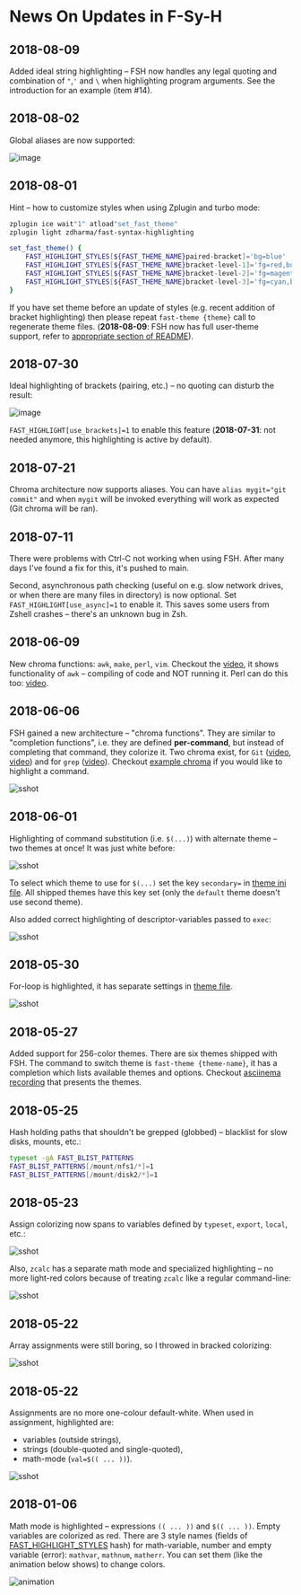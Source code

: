 # News On Updates in F-Sy-H

## 2018-08-09

Added ideal string highlighting – FSH now handles any legal quoting and combination of `"`,`'` and `\` when
highlighting program arguments. See the introduction for an example (item #14).

## 2018-08-02

Global aliases are now supported:

![image](https://raw.githubusercontent.com/zdharma/fast-syntax-highlighting/main/images/global-alias.png)

## 2018-08-01

Hint – how to customize styles when using Zplugin and turbo mode:

```zsh
zplugin ice wait"1" atload"set_fast_theme"
zplugin light zdharma/fast-syntax-highlighting

set_fast_theme() {
    FAST_HIGHLIGHT_STYLES[${FAST_THEME_NAME}paired-bracket]='bg=blue'
    FAST_HIGHLIGHT_STYLES[${FAST_THEME_NAME}bracket-level-1]='fg=red,bold'
    FAST_HIGHLIGHT_STYLES[${FAST_THEME_NAME}bracket-level-2]='fg=magenta,bold'
    FAST_HIGHLIGHT_STYLES[${FAST_THEME_NAME}bracket-level-3]='fg=cyan,bold'
}
```

If you have set theme before an update of styles (e.g. recent addition of bracket highlighting)
then please repeat `fast-theme {theme}` call to regenerate theme files. (**2018-08-09**: FSH
now has full user-theme support, refer to [appropriate section of README](README.md#customization)).

## 2018-07-30

Ideal highlighting of brackets (pairing, etc.) – no quoting can disturb the result:

![image](https://raw.githubusercontent.com/zdharma/fast-syntax-highlighting/main/images/brackets.gif)

`FAST_HIGHLIGHT[use_brackets]=1` to enable this feature (**2018-07-31**: not needed anymore, this highlighting is active by default).

## 2018-07-21

Chroma architecture now supports aliases. You can have `alias mygit="git commit"` and when `mygit`
will be invoked everything will work as expected (Git chroma will be ran).

## 2018-07-11

There were problems with Ctrl-C not working when using FSH. After many days I've found a fix
for this, it's pushed to main.

Second, asynchronous path checking (useful on e.g. slow network drives, or when there are many files in directory)
is now optional. Set `FAST_HIGHLIGHT[use_async]=1` to enable it. This saves some users from Zshell crashes
– there's an unknown bug in Zsh.

## 2018-06-09

New chroma functions: `awk`, `make`, `perl`, `vim`. Checkout the [video](https://asciinema.org/a/186234),
it shows functionality of `awk` – compiling of code and NOT running it. Perl can do this too:
[video](https://asciinema.org/a/186098).

## 2018-06-06

FSH gained a new architecture – "chroma functions". They are similar to "completion functions", i.e. they
are defined **per-command**, but instead of completing that command, they colorize it. Two chroma exist,
for `Git` ([video](https://asciinema.org/a/185707), [video](https://asciinema.org/a/185811)) and for `grep`
([video](https://asciinema.org/a/185942)). Checkout
[example chroma](https://github.com/zdharma/fast-syntax-highlighting/blob/main/chroma/-example.ch) if you
would like to highlight a command.

![sshot](https://raw.githubusercontent.com/zdharma/fast-syntax-highlighting/main/images/git_chroma.png)

## 2018-06-01

Highlighting of command substitution (i.e. `$(...)`) with alternate theme – two themes at once! It was just white before:

![sshot](https://raw.githubusercontent.com/zdharma/fast-syntax-highlighting/main/images/cmdsubst.png)

To select which theme to use for `$(...)` set the key `secondary=` in [theme ini file](https://github.com/zdharma/fast-syntax-highlighting/blob/main/themes/free.ini#L7).
All shipped themes have this key set (only the `default` theme doesn't use second theme).

Also added correct highlighting of descriptor-variables passed to `exec`:

![sshot](https://raw.githubusercontent.com/zdharma/fast-syntax-highlighting/main/images/execfd.png)

## 2018-05-30

For-loop is highlighted, it has separate settings in [theme file](https://github.com/zdharma/fast-syntax-highlighting/blob/main/themes/free.ini).

![sshot](https://raw.githubusercontent.com/zdharma/fast-syntax-highlighting/main/images/for-loop.png)

## 2018-05-27

Added support for 256-color themes. There are six themes shipped with FSH. The command to
switch theme is `fast-theme {theme-name}`, it has a completion which lists available themes
and options. Checkout [asciinema recording](https://asciinema.org/a/183814) that presents
the themes.

## 2018-05-25

Hash holding paths that shouldn't be grepped (globbed) – blacklist for slow disks, mounts, etc.:

```zsh
typeset -gA FAST_BLIST_PATTERNS
FAST_BLIST_PATTERNS[/mount/nfs1/*]=1
FAST_BLIST_PATTERNS[/mount/disk2/*]=1
```

## 2018-05-23

Assign colorizing now spans to variables defined by `typeset`, `export`, `local`, etc.:

![sshot](https://raw.githubusercontent.com/zdharma/fast-syntax-highlighting/main/images/typeset.png)

Also, `zcalc` has a separate math mode and specialized highlighting – no more light-red colors because of
treating `zcalc` like a regular command-line:

![sshot](https://raw.githubusercontent.com/zdharma/fast-syntax-highlighting/main/images/zcalc.png)

## 2018-05-22

Array assignments were still boring, so I throwed in bracked colorizing:

![sshot](https://raw.githubusercontent.com/zdharma/fast-syntax-highlighting/main/images/array-assign.png)

## 2018-05-22 <a name="assign-update"></a>

Assignments are no more one-colour default-white. When used in assignment, highlighted are:

- variables (outside strings),
- strings (double-quoted and single-quoted),
- math-mode (`val=$(( ... ))`).

![sshot](https://raw.githubusercontent.com/zdharma/fast-syntax-highlighting/main/images/assign.png)

## 2018-01-06

Math mode is highlighted – expressions `(( ... ))` and `$(( ... ))`. Empty variables are colorized as red.
There are 3 style names (fields of
[FAST_HIGHLIGHT_STYLES](https://github.com/zdharma/fast-syntax-highlighting/blob/main/functions/fast-highlight#L34)
hash) for math-variable, number and empty variable (error): `mathvar`, `mathnum`, `matherr`. You can set
them (like the animation below shows) to change colors.

![animation](https://raw.githubusercontent.com/zdharma/fast-syntax-highlighting/main/images/math.gif)
